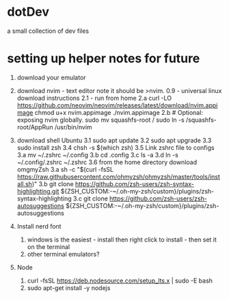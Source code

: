 # dotDev

a small collection of dev files

# setting up helper notes for future
1. download your emulator
2. download nvim - text editor note it should be >nvim. 0.9 - universal linux download instructions
	2.1 - run from home
		2.a curl -LO https://github.com/neovim/neovim/releases/latest/download/nvim.appimage
chmod u+x nvim.appimage
./nvim.appimage
		2.b 
		# Optional: exposing nvim globally.
sudo mv squashfs-root /
sudo ln -s /squashfs-root/AppRun /usr/bin/nvim

3. download shell
	Ubuntu
	3.1 sudo apt update
	3.2 sudo apt upgrade
	3.3 sudo install zsh
	3.4 chsh -s $(which zsh)
	3.5 Link zshrc file to configs
		3.a mv ~/.zshrc ~/.config
		3.b cd .config
		3.c ls -a
		3.d ln -s ~/.config/.zshrc ~/.zshrc
	3.6 from the home directory download omgmyZsh
		3.a sh -c "$(curl -fsSL https://raw.githubusercontent.com/ohmyzsh/ohmyzsh/master/tools/install.sh)"
		3.b git clone https://github.com/zsh-users/zsh-syntax-highlighting.git ${ZSH_CUSTOM:-~/.oh-my-zsh/custom}/plugins/zsh-syntax-highlighting
		3.c git clone https://github.com/zsh-users/zsh-autosuggestions ${ZSH_CUSTOM:-~/.oh-my-zsh/custom}/plugins/zsh-autosuggestions
	
4. Install nerd font 
    1. windows is the easiest - install then right click to install - then set it on the terminal 
    2. other terminal emulators?
5. Node
    1. curl -fsSL https://deb.nodesource.com/setup_lts.x | sudo -E bash
    2. sudo apt-get install -y nodejs
